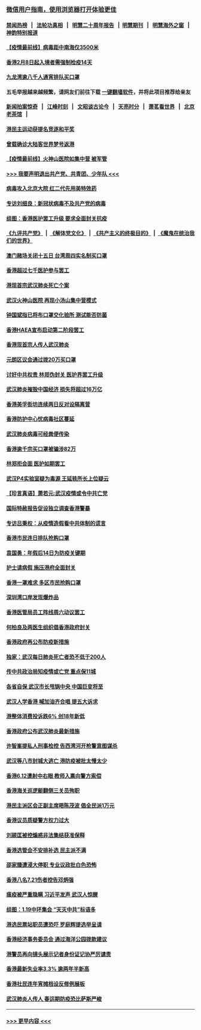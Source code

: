 ### [微信用户指南，使用浏览器打开体验更佳](https://github.com/gfw-breaker/banned-news1/blob/master/indexes/wechat-guide.md?t=0)
#### [禁闻热榜](热点新闻.md?t=0)  &nbsp;&nbsp;|&nbsp;&nbsp; [法轮功真相](https://github.com/gfw-breaker/truth/blob/master/README.md?t=0) &nbsp;&nbsp;|&nbsp;&nbsp; [明慧二十周年报告](https://github.com/gfw-breaker/mh-reports/blob/master/README.md?t=0) &nbsp;&nbsp;|&nbsp;&nbsp;[明慧期刊](https://github.com/gfw-breaker/mh-qikan) &nbsp;&nbsp;|&nbsp;&nbsp; [明慧海外之窗](https://github.com/gfw-breaker/mh-news/blob/master/README.md?t=0) &nbsp;&nbsp;|&nbsp;&nbsp; [神韵特别报道](https://github.com/gfw-breaker/mh-news/blob/master/shenyun.md?t=0)
#### [【疫情最前线】病毒距中南海仅3500米](../pages/nsc415/n11847626.md?t=02061111) 
#### [香港2月8日起入境者需强制检疫14天](../pages/nsc415/n11847658.md?t=02061111) 
#### [九龙湾逾八千人通宵排队买口罩](../pages/nsc415/n11847647.md?t=02061111) 
#### 五毛举报越来越频繁，请网友们前往下载 [一键翻墙软件](https://github.com/gfw-breaker/ssr-accounts)，并将此项目推荐给亲友
#### [新闻拍案惊奇](https://github.com/gfw-breaker/banned-news1/blob/master/pages/link4.md) &nbsp;&nbsp;|&nbsp;&nbsp; [江峰时刻](https://github.com/gfw-breaker/banned-news1/blob/master/pages/link4.md) &nbsp;&nbsp;|&nbsp;&nbsp; [文昭谈古论今](https://github.com/gfw-breaker/banned-news1/blob/master/pages/link4.md) &nbsp;&nbsp;|&nbsp;&nbsp; [天亮时分](https://github.com/gfw-breaker/banned-news1/blob/master/pages/link4.md) &nbsp;&nbsp;|&nbsp;&nbsp; [萧茗看世界](https://github.com/gfw-breaker/banned-news1/blob/master/pages/link4.md) &nbsp;&nbsp;|&nbsp;&nbsp; [北京老茶馆](https://github.com/gfw-breaker/banned-news1/blob/master/pages/link4.md) &nbsp;&nbsp;|&nbsp;&nbsp; 
#### [港民主运动获提名竞逐和平奖](../pages/nsc415/n11847633.md?t=02061111) 
#### [曾载确诊大陆客世界梦号返港](../pages/nsc415/n11847608.md?t=02061111) 
#### [【疫情最前线】火神山医院如集中营 被军管](../pages/nsc415/n11847524.md?t=02061111) 
#### [>>> 我要声明退出共产党、共青团、少年队 <<<](https://github.com/begood0513/goodnews/blob/master/quit/letter.md) 
#### [病毒攻入北京大院 红二代先用美特效药](../pages/nsc415/n11847427.md?t=02061111) 
#### [专访刘细良：新冠状病毒不及共产党的病毒](../pages/nsc415/n11847164.md?t=02061111) 
#### [组图：香港医护罢工升级 要求全面封关抗疫](../pages/nsc415/n11844107.md?t=02061111) 
#### [《九评共产党》](https://github.com/begood0513/9ping.md/blob/master/README.md) &nbsp;|&nbsp; [《解体党文化》](../../../../jtdwh.md/blob/master/README.md)  &nbsp;|&nbsp; [《共产主义的终极目的》](../../../../gczydzjmd.md/blob/master/README.md) &nbsp;|&nbsp; [《魔鬼在统治我们的世界》](../../../../mgztzwmdsj.md/blob/master/README.md) 
#### [澳门赌场关闭十五日 台湾周四实名制买口罩](../pages/nsc415/n11845083.md?t=02061111) 
#### [香港超过七千医护参与罢工](../pages/nsc415/n11845051.md?t=02061111) 
#### [港现首宗武汉肺炎死亡个案](../pages/nsc415/n11844998.md?t=02061111) 
#### [武汉火神山医院 再现小汤山集中营模式](../pages/nsc415/n11844763.md?t=02061111) 
#### [钟国斌指已将布口罩交化验所 测试能否防菌](../pages/nsc415/n11842783.md?t=02061111) 
#### [香港HAEA宣布启动第二阶段罢工](../pages/nsc415/n11842723.md?t=02061111) 
#### [香港现首宗人传人武汉肺炎](../pages/nsc415/n11842766.md?t=02061111) 
#### [元朗区议会通过拨20万买口罩](../pages/nsc415/n11842754.md?t=02061111) 
#### [讨好中共权贵 林郑伪封关 医护界罢工升级](../pages/nsc415/n11842359.md?t=02061111) 
#### [武汉肺炎摧毁中国经济 损失将超过16万亿](../pages/nsc415/n11839723.md?t=02061111) 
#### [香港美孚街坊连续两日反对设隔离营](../pages/nsc415/n11839962.md?t=02061111) 
#### [香港防护中心忧病毒社区蔓延](../pages/nsc415/n11839933.md?t=02061111) 
#### [武汉肺炎病毒可经粪便传染](../pages/nsc415/n11839939.md?t=02061111) 
#### [香港逾千宗买口罩被骗涉82万](../pages/nsc415/n11839914.md?t=02061111) 
#### [林郑拒会面 医护如期罢工](../pages/nsc415/n11839892.md?t=02061111) 
#### [武汉P4实验室疑为毒源 王延轶所长上位疑云](../pages/nsc415/n11835543.md?t=02061111) 
#### [【珍言真语】萧若元:武汉疫情或令中共亡党](../pages/nsc415/n11829394.md?t=02061111) 
#### [国际特赦报告促设独立调查香港警暴](../pages/nsc415/n11833845.md?t=02061111) 
#### [专访吕秉权：从疫情造假看中共体制的谎言](../pages/nsc415/n11833813.md?t=02061111) 
#### [香港市民连日排队抢购口罩](../pages/nsc415/n11833794.md?t=02061111) 
#### [袁国勇：年假后14日为防疫关键期](../pages/nsc415/n11831088.md?t=02061111) 
#### [护士请病假 施压港府全面封关](../pages/nsc415/n11831030.md?t=02061111) 
#### [香港一罩难求 多区市民抢购口罩](../pages/nsc415/n11831002.md?t=02061111) 
#### [深圳湾口岸发现爆炸品](../pages/nsc415/n11828802.md?t=02061111) 
#### [香港医管局员工阵线周六动议罢工](../pages/nsc415/n11828762.md?t=02061111) 
#### [何柏良及两医生组织倡香港政府封关](../pages/nsc415/n11828749.md?t=02061111) 
#### [香港政府再公布防疫新措施](../pages/nsc415/n11828716.md?t=02061111) 
#### [独家：武汉每日肺炎死亡者恐不低于200人](../pages/nsc415/n11828240.md?t=02061111) 
#### [传中共政治局知疫情或亡党 重点保11城](../pages/nsc415/n11828145.md?t=02061111) 
#### [各省自保 武汉市长甩锅中央 中国巨变将至](../pages/nsc415/n11828021.md?t=02061111) 
#### [武汉人学香港 喊加油齐合唱 提五大诉求](../pages/nsc415/n11827046.md?t=02061111) 
#### [港整体消费投诉跌6% 创18年新低](../pages/nsc415/n11817280.md?t=02061111) 
#### [香港政府公布武汉肺炎最新措施](../pages/nsc415/n11817152.md?t=02061111) 
#### [许智峯提私人刑事检控 告西湾河开枪警意图谋杀](../pages/nsc415/n11817132.md?t=02061111) 
#### [武汉等八市封城大逃亡 港防疫被批太慢太少](../pages/nsc415/n11817058.md?t=02061111) 
#### [香港6.12遭射中右眼 教师入禀向警方索偿](../pages/nsc415/n11814678.md?t=02061111) 
#### [香港海关巡逻艇翻侧三关员殉职](../pages/nsc415/n11814604.md?t=02061111) 
#### [港民主派区会正副主席晤陈茂波 倡全民派1万元](../pages/nsc415/n11814582.md?t=02061111) 
#### [香港议员质疑警方权力过大](../pages/nsc415/n11814560.md?t=02061111) 
#### [刘颕匡被控煽惑非法集结获准保释](../pages/nsc415/n11811727.md?t=02061111) 
#### [香港选管会不安排补选 民主派不满](../pages/nsc415/n11811691.md?t=02061111) 
#### [邵家臻遭浸大停职 专业议政批白色恐怖](../pages/nsc415/n11811670.md?t=02061111) 
#### [香港八名7.21伤者控告邓炳强](../pages/nsc415/n11811623.md?t=02061111) 
#### [瘟疫被严重隐瞒 习近平发声 武汉人惊醒](../pages/nsc415/n11811186.md?t=02061111) 
#### [组图：1.19中环集会 “天灭中共”标语多](../pages/nsc415/n11809514.md?t=02061111) 
#### [港选民票站职员遭恐吓 罗庭辉提选举呈请](../pages/nsc415/n11808914.md?t=02061111) 
#### [香港经济事务委员会 通过海洋公园拨款建议](../pages/nsc415/n11808906.md?t=02061111) 
#### [港警员再向镜头展示记者身份证记协严厉谴责](../pages/nsc415/n11808888.md?t=02061111) 
#### [香港最新失业率3.3% 逾两年半新高](../pages/nsc415/n11808887.md?t=02061111) 
#### [香港社民连年宵摊档设反修例展板](../pages/nsc415/n11808857.md?t=02061111) 
#### [武汉肺炎人传人 春运期防疫恐比萨斯严峻](../pages/nsc415/n11808739.md?t=02061111) 

----
#### [ >>> 更早内容 <<< ](../indexes/nsc415-earlier.md)
